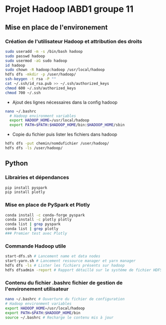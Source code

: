 # Projet Hadoop IABD1 groupe 11

## Mise en place de l'environement

### Création de l'utilisateur Hadoop et attribution des droits

```bash
sudo useradd -m -s /bin/bash hadoop
sudo passwd hadoop
sudo usermod -aG sudo hadoop
id hadoop
sudo chown -R hadoop:hadoop /usr/local/hadoop
hdfs dfs -mkdir -p /user/hadoop/
ssh-keygen -t rsa -P ""
cat ~/.ssh/id_rsa.pub >> ~/.ssh/authorized_keys
chmod 600 ~/.ssh/authorized_keys
chmod 700 ~/.ssh
```

- Ajout des lignes nécessaires dans la config hadoop
```bash
nano ~/.bashrc
  # Hadoop environment variables
  export HADOOP_HOME=/usr/local/hadoop
  export PATH=$PATH:$HADOOP_HOME/bin:$HADOOP_HOME/sbin
```
- Copie du fichier puis lister les fichiers dans hadoop
```bash
hdfs dfs -put chemin/nomdufichier /user/hadoop/
hdfs dfs -ls /user/hadoop/
```

## Python
### Librairies et dépendances
```bash
pip install pyspark
pip install plotly
```

### Mise en place de PySpark et Plotly
```bash
conda install -c conda-forge pyspark
conda install -c plotly plotly
conda list | grep pyspark
conda list | grep plotly
### Premier test avec Plotly
```

### Commande Hadoop utile 
```bash
start-dfs.sh # Lancement name et data nodes
start-yarn.sh # Lancement ressource manager et yarn manager
hdfs dfs -ls # Lister les fichiers présents sur hadoop
hdfs dfsadmin -report # Rapport détaillé sur le système de fichier HDFS
```

### Contenu du fichier .bashrc fichier de gestion de l'environement utilisateur
```bash
nano ~/.bashrc # Ouverture du fichier de configuration
# Hadoop environment variables
export HADOOP_HOME=/usr/local/hadoop
export PATH=$PATH:$HADOOP_HOME/bin
source ~/.bashrc # Recharge le contenu mis à jour
```
